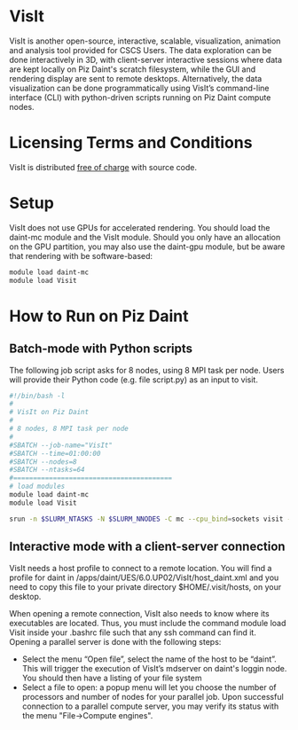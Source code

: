 # VisIt
VisIt is another open-source, interactive, scalable, visualization, animation and analysis tool provided for CSCS Users. The data exploration can be done interactively in 3D, with client-server interactive sessions where data are kept locally on Piz Daint's scratch filesystem, while the GUI and rendering display are sent to remote desktops. Alternatively, the data visualization can be done programmatically using VisIt’s command-line interface (CLI) with python-driven scripts running on Piz Daint compute nodes.

# Licensing Terms and Conditions

VisIt is distributed [free of charge](https://wci.llnl.gov/simulation/computer-codes/visit/downloads) with source code.

# Setup

VisIt does not use GPUs for accelerated rendering. You should load the daint-mc module and the VisIt module. Should you only have an allocation on the GPU partition, you may also use the daint-gpu module, but be aware that rendering with be software-based:

```bash
module load daint-mc
module load Visit
```

# How to Run on Piz Daint

## Batch-mode with Python scripts
The following job script asks for 8 nodes, using 8 MPI task per node. Users will provide their Python code (e.g. file script.py) as an input to visit.

```bash
#!/bin/bash -l
#
# VisIt on Piz Daint
#
# 8 nodes, 8 MPI task per node
#
#SBATCH --job-name="VisIt"
#SBATCH --time=01:00:00
#SBATCH --nodes=8
#SBATCH --ntasks=64
#========================================
# load modules
module load daint-mc
module load Visit

srun -n $SLURM_NTASKS -N $SLURM_NNODES -C mc --cpu_bind=sockets visit -nowin -cli -s script.py
```

## Interactive mode with a client-server connection
VisIt needs a host profile to connect to a remote location. You will find a profile for daint in /apps/daint/UES/6.0.UP02/VisIt/host_daint.xml and you need to copy this file to your private directory $HOME/.visit/hosts, on your desktop.

When opening a remote connection, VisIt also needs to know where its executables are located. Thus, you must include the command module load Visit inside your .bashrc file such that any ssh command can find it.
Opening a parallel server is done with the following steps:

* Select the menu “Open file”, select the name of the host to be “daint”. This will trigger the execution of VisIt’s mdserver on daint's loggin node. You should then have a listing of your file system
* Select a file to open: a popup menu will let you choose the number of processors and number of nodes for your parallel job. Upon successful connection to a parallel compute server, you may verify its status with the menu "File->Compute engines".

